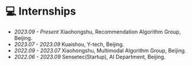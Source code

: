 # 💻 Internships

- *2023.09 - Present* Xiaohongshu, Recommendation Algorithm Group, Beijing.
- *2023.07 - 2023.09* Kuaishou, Y-tech, Beijing.
- *2022.09 - 2023.07* Xiaohongshu, Multimodal Algorithm Group, Beijing.
- *2022.06 - 2023.09* Sensetec(Startup), AI Department, Beijing.
